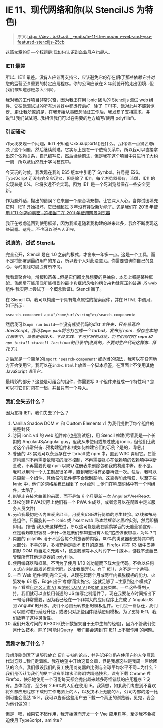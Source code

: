 # IE 11、现代网络和你(以 StencilJS 为特色)

> 原文:[https://dev . to/Scott _ yeatts/ie-11-the-modern-web-and-you-featured-stenciljs-25cb](https://dev.to/scott_yeatts/ie-11-the-modern-web-and-you-featuring-stenciljs-25cb)

这篇文章的另一个标题是:我如何认识到企业用户也是人。

### IE11 最差

所以。IE11 最差。没有人应该再支持它，应该避免它的存在(除了那些依赖它并对您的运营至关重要的特定应用程序。你的公司应该在 3 年前就开始走出困境...但我们都知道那是怎么回事)。

我对我的工作项目非常兴奋，因为我正在用 Ionic 团队的 [Stenciljs](https://stenciljs.com) 测试 web 组件。它在我测试过的所有浏览器中都运行良好...除了 IE11(不，我对此并不感到惊讶....更让我吃惊的是，在我开始从事概念验证工作后，我发现了支持需求，并说“让我们试试吧...我相信我们可以在需要的地方编写/使用 polyfills”)。

### 引起骚动

昨天我发现一个问题，IE11 不知道 CSS.supports()是什么。我(带着一点痛苦)解决了这个问题，然后继续前进。它实际上是在一个依赖关系中，所以我可以直接拿出这个依赖关系，自己编写它，然后继续前进，但是我在这个项目中只进行了大约一周，所以我仍然处于学习模式中。

今天玩的时候，我发现在我的 ES5 版本中引用了 Symbol。符号是 ES6。TypeScript 还没有完全实现它，但是除了 IE11，每个浏览器都有，当然，IE11 的实现率是 0%。它将永远不会实现，因为 IE11 是一个死浏览器保存一些安全更新。

作为题外话，抛出的错误？它来自一个聚合填充物。让它深入人心。当你试图填充它时，IE11 开始损坏。它已经超过 3 年没有接受新功能了[。这是我们在 2018 年使用 IE11 创造的局面...这相当于在 2011 年使用](https://en.wikipedia.org/wiki/Internet_Explorer_11)[网景浏览器](https://en.wikipedia.org/wiki/Netscape_Navigator)

我正在考虑退回到使用框架，因为我知道随着我构建的越来越多，我会不断发现这些问题。这是....至少可以说令人沮丧。

### 说真的，试试 Stencil。

完全公开，Stencil 是在 1.0 之前的模式，才出来一年多一点。这是一个工具，而不是将部署到最终用户的东西，所以我个人对此没意见。你需要咨询你自己的良心，你的里程可能会有所不同。

我看着聚合物，滑板和苗条...但是它们都比我想要的更抽象，本质上都是某种框架。我想尽可能用我所能得到的最小的框架风格的耦合来构建真正的普通 JS web 组件(我实际上尝试了一个概念验证)。Stencil 赢了。

在 Stencil 中，我可以构建一个具有端点属性的搜索组件，并在 HTML 中调用，如下所示:

`<search-component api="/some/url/string"></search-component>`

然后我可以`npm run build`一个没有框架代码的*dist 文件夹，只有普通的 JavaScript。我可以`npm pack`将它打包成一个 tarball，发布到 npm，保存在本地注册表中，或者走低技术、不良实践、不可扩展的路线，将它们保存在 repo 和`npm install <tarball location>`的目录中(说真的，不要对生产代码这样做...拜托了。).*

之后就是一个简单的`import 'search-component'`或适当的语法，我可以在任何地方开始使用它。我可以在`index.html`上放置一个脚本标签，在页面上不使用其他 JavaScript 调用它。

最精彩的部分？这些是可组合的组件。你需要写 3 个组件来组成一个特性吗？您可以将它们打包在一起，并且只有一个导入。

### 我们会失去什么？

因为支持 IE11，我们失去了什么？

1.  Vanilla Shadow DOM v1 和 Custom Elements v1 为我们提供了每个组件的完整封装
2.  访问 ionic v4 的 web 组件库(也是测试版)，用 Stencil 构建(尽管我是一个长期的 AngularJS/Angular guy，但我从未使用或想过使用 ionic，但他们让我对这个非常兴奋...预构建组件和/或如何构建它们的示例？是的，请吧。)
3.  普通的 JS 实现可以永远存在于 tarball 或 npm 中，直到 W3C 弃用它。在管道构建时不再需要依赖项的版本控制，不再需要担心在依赖项的依赖项中中断更改，不再需要代理 npm 以防从注册表中删除包和我的构建中断。都不是。我可以用同一个人工制品很多年，直到我觉得有必要再做一次。然后，我可以只更新一个组件，其他任何组件都不会受到影响。这变得如此精细，以至于在 Ionic 中，他们的网格系统已经到了 col 级别....他们在响应网格中有一个列组件。太酷了。
4.  能够走在技术曲线的前面，而不是每 6 个月更新一次 Angular/Vue/React。
5.  轻松创建 PWA(实际上他们有一个 PWA 生成器，或者您可以在配置中定义服务人员文件)
6.  无论我最初是否内置爱奥尼亚，用爱奥尼亚进行简单的原生转换。路线和布局是组件。只需旋转一个 ionic 或 *insert web 到本地框架这里的*实例，然后即插即用。(警告:我从未这样做过，所以这可能是我在鹦鹉学舌的无脑营销宣传....但是看起来很容易...伊什...但是我们都知道当有人说“这应该很容易，对吗？”)
7.  内置的 polyfills 用于不适合每个浏览器的内容。80%的浏览器都支持其中的大部分。不幸的是，多填充物是破坏 IE11 的原因。Firefox 将在 63 版中支持阴影 DOM 和自定义元素 v1，这是我撰写本文时的下一个版本，但我不想自己管理所有其他浏览器的 polyfills。
8.  使用编译器和框架。不再为了使用 1/10 的功能而下载大量代码。不会以任何方式向浏览器发送模具代码。这让我很开心。有了 IE11，这不是一个选项。
9.  一旦 Web 组件得到完全支持，从现在起两个月或两年内摆脱模板的能力。火狐发布 63 版，Edge 出于‘考虑’而实施它，这就足够了...注意到这个模式了吗？看看[自定义元素 v1](https://caniuse.com/#feat=custom-elementsv1) 和[阴影 DOM v1](https://caniuse.com/#feat=shadowdomv1) 的[can use](https://caniuse.com/)页面。一旦这些得到支持，我们就可以直接用普通的 JS 编写定制组件了。现在我要花点时间指出下一句话非常重要，因为我已经在一个非常大的应用程序上完成了 AngularJS 到 Angular 的升级。我们不必回去转换旧的模板组件。它们会一直存在，我们可以随时进行延迟升级，或者只对那些组件继续使用模板。为了支持 IE11，我们放弃了这种灵活性。
10.  我们开发时间的 10-30%(统计数据来自于无中生有的经验)，因为不管我们使用什么技术，除了(可能)JQuery，我们都会遇到‘在 IE11 上不起作用’的问题。

### 我刚才做了什么？

我想我刚刚写了说服我放弃 IE11 支持的论点，并告诉任何仍在使用它的人使用现代浏览器...我们走着瞧。我在绝望中开始这篇文章，但是我想这些是我周一带给团队的论点。我们假设我们的员工使用浏览器的比例与全球平均水平不同...为什么？我们是否认为我们的员工没有平均水平聪明或精通技术，没有下载 Chrome 或 Firefox，快乐地使用一个可能每天都会抛出越来越多奇怪错误的应用程序？没有。总体而言，至少有 2.66%的人仍在使用 IE。我猜想，如果我们考虑到不喜欢将外部应用程序下载到工作电脑上的人，以及技术上无能的人，公司内部的这一比例可能会高达 15%。我可以告诉这些用户去下载一个真正的浏览器。见鬼，我会为他们做的！

但是，嘿，如果它不起作用，我开始转而开发一个 Vue 应用程序，至少我不会被迫使用 TypeScript，amirite？